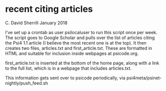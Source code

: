 # recent citing articles

C. David Sherrill
January 2018

I've set up a crontab as user psilocaluser to run this script once per week.
The script goes to Google Scholar and pulls over the list of
articles citing the Psi4 1.1 article (I believe the most recent one is
at the top).  It then creates two files, articles.txt and first_article.txt.
These are formatted in HTML and suitable for inclusion inside webpages at
psicode.org.

first_article.txt is inserted at the bottom of the home page, along with a link
to the full list, which is in a webpage that includes articles.txt.

This information gets sent over to psicode periodically, via 
psi4meta/psinet-nightly/push_feed.sh

